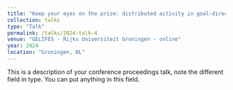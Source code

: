```yaml
---
title: "Keep your eyes on the prize: distributed activity in goal-directed behavior"
collection: talks
type: "Talk"
permalink: /talks/2024-talk-4
venue: "GELIFES - Rijks Universiteit Groningen - online"
year: 2024
location: "Groningen, NL"
---
```


This is a description of your conference proceedings talk, note the different field in type. You can put anything in this field.

